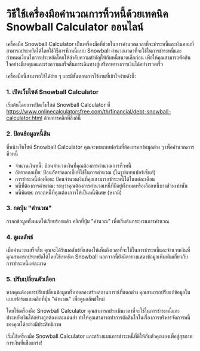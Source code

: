 วิธีใช้เครื่องมือคำนวณการหิ้วหนี้ด้วยเทคนิค Snowball Calculator ออนไลน์
=======================================================================

เครื่องมือ Snowball Calculator เป็นเครื่องมือที่ช่วยในการคำนวณเวลาที่จะชำระหนี้และเงินออมที่สามารถประหยัดได้โดยใช้วิธีการหิ้วหนี้แบบ Snowball คำนวณเวลาที่จะใช้ในการชำระหนี้และกำหนดเงื่อนไขการประหยัดโดยให้ลำดับความสำคัญให้กับหนี้ขนาดเล็กก่อน เพื่อให้คุณสามารถตัดสินใจอย่างมีเหตุผลและเร่งความเสร็จสิ้นการเดินทางสู่เสรีภาพทางการเงินได้อย่างรวดเร็ว

เครื่องมือนี้สามารถใช้ได้ง่าย ๆ และมีขั้นตอนการใช้งานที่เข้าใจง่ายดังนี้:

### 1. เปิดเว็บไซต์ Snowball Calculator

เริ่มต้นโดยการเปิดเว็บไซต์ Snowball Calculator ที่ <https://www.onlinecalculatorsfree.com/th/financial/debt-snowball-calculator.html> ด้วยการคลิกที่ลิงก์นี้

### 2. ป้อนข้อมูลหนี้สิน

ที่หน้าเว็บไซต์ Snowball Calculator คุณจะพบแบบฟอร์มที่ต้องกรอกข้อมูลต่าง ๆ เพื่อคำนวณการหิ้วหนี้

- จำนวนเงินหนี้: ป้อนจำนวนเงินที่คุณต้องการคำนวณการหิ้วหนี้
- อัตราดอกเบี้ย: ป้อนอัตราดอกเบี้ยที่ใช้ในการคำนวณ (ในรูปแบบเปอร์เซ็นต์)
- การชำระหนี้ต่อเดือน: ป้อนจำนวนเงินที่คุณสามารถชำระหนี้ได้ในแต่ละเดือน
- หนี้ที่ต้องการคำนวณ: ระบุว่าคุณต้องการคำนวณหนี้ที่มีอยู่ทั้งหมดหรือเลือกหนี้บางส่วนเท่านั้น
- หนี้พิเศษ: กรอกหนี้ที่คุณต้องการให้เป็นหนี้พิเศษ (หากมี)

### 3. กดปุ่ม "คำนวณ"

กรอกข้อมูลทั้งหมดให้เรียบร้อยแล้ว คลิกที่ปุ่ม "คำนวณ" เพื่อเริ่มต้นกระบวนการคำนวณ

### 4. ดูผลลัพธ์

เมื่อคำนวณเสร็จสิ้น คุณจะได้รับผลลัพธ์ที่แสดงให้เห็นถึงเวลาที่จะใช้ในการชำระหนี้และจำนวนเงินที่คุณสามารถประหยัดได้โดยใช้เทคนิค Snowball นอกจากนี้ยังมีตารางแสดงข้อมูลเพิ่มเติมเกี่ยวกับการชำระหนี้แต่ละงวด

### 5. ปรับเปลี่ยนตัวเลือก

หากคุณต้องการปรับเปลี่ยนข้อมูลหรือทดลองสร้างสถานการณ์ที่แตกต่าง คุณสามารถปรับแก้ข้อมูลในแบบฟอร์มและคลิกที่ปุ่ม "คำนวณ" เพื่อดูผลลัพธ์ใหม่

โดยใช้เครื่องมือ Snowball Calculator คุณสามารถประเมินเวลาที่จะใช้ในการชำระหนี้และประหยัดเงินได้อย่างถูกต้องและแม่นยำ ทำให้คุณสามารถทำการตัดสินใจในเรื่องการบริหารจัดการหนี้ของคุณได้อย่างมีประสิทธิภาพ

เริ่มใช้เครื่องมือ Snowball Calculator และสร้างแผนการชำระหนี้ที่ดีให้กับตัวคุณเองเพื่อสู่สุขภาพการเงินที่แข็งแกร่ง!